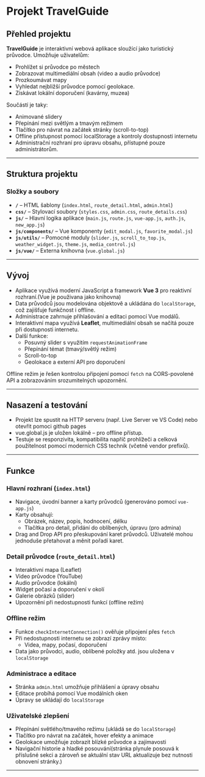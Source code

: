 # Projekt TravelGuide

## Přehled projektu

**TravelGuide** je interaktivní webová aplikace sloužící jako turistický průvodce. Umožňuje uživatelům:

- Prohlížet si průvodce po městech
- Zobrazovat multimediální obsah (video a audio průvodce)
- Prozkoumávat mapy
- Vyhledat nejbližší průvodce pomocí geolokace. 
- Získávat lokální doporučení (kavárny, muzea)

Součástí je taky:
- Animované slidery
- Přepínání mezi světlým a tmavým režimem
- Tlačítko pro návrat na začátek stránky (scroll-to-top)
- Offline přístupnost pomocí localStorage a kontroly dostupnosti internetu
- Administrační rozhraní pro úpravu obsahu, přístupné pouze administrátorům.

---

## Struktura projektu

### Složky a soubory

- **`/`** – HTML šablony (`index.html`, `route_detail.html`, `admin.html`)
- **`css/`** – Stylovací soubory (`styles.css`, `admin.css`, `route_details.css`)
- **`js/`** – Hlavní logika aplikace (`main.js`, `route.js`, `vue-app.js`, `auth.js`, `new_app.js`)
- **`js/components/`** – Vue komponenty (`edit_modal.js`, `favorite_modal.js`)
- **`js/utils/`** – Pomocné moduly (`slider.js`, `scroll_to_top.js`, `weather_widget.js`, `theme.js`, `media_control.js`)
- **`js/vue/`** – Externa knihovna (`vue.global.js`)

---

## Vývoj

- Aplikace využívá moderní JavaScript a framework **Vue 3** pro reaktivní rozhraní.(Vue je použivana jako knihovna)
- Data průvodců jsou modelována objektově a ukládána do `localStorage`, což zajišťuje funkčnost i offline.
- Administrace zahrnuje přihlašování a editaci pomocí Vue modálů.
- Interaktivní mapa využívá **Leaflet**, multimediální obsah se načítá pouze při dostupnosti internetu.
- Další funkce:
  - Posuvný slider s využitím `requestAnimationFrame`
  - Přepínání témat (tmavý/světlý režim)
  - Scroll-to-top
  - Geolokace a externí API pro doporučení

Offline režim je řešen kontrolou připojení pomocí `fetch` na CORS-povolené API a zobrazováním srozumitelných upozornění.

---

## Nasazení a testování

- Projekt lze spustit na HTTP serveru (např. Live Server ve VS Code) nebo otevřit pomoci github pages
- vue.global.js je uložen lokálně – pro offline přístup.
- Testuje se responzivita, kompatibilita napříč prohlížeči a celková použitelnost pomocí moderních CSS technik (včetně vendor prefixů).

---

## Funkce

### Hlavní rozhraní (`index.html`)

- Navigace, úvodní banner a karty průvodců (generováno pomocí `vue-app.js`)
- Karty obsahují:
  - Obrázek, název, popis, hodnocení, délku
  - Tlačítka pro detail, přidání do oblíbených, úpravu (pro admina)
- Drag and Drop API pro přeskupování karet průvodců. Uživatelé mohou jednoduše přetahovat a měnit pořadí karet.

### Detail průvodce (`route_detail.html`)

- Interaktivní mapa (Leaflet)
- Video průvodce (YouTube)
- Audio průvodce (lokální)
- Widget počasí a doporučení v okolí
- Galerie obrázků (slider)
- Upozornění při nedostupnosti funkcí (offline režim)

### Offline režim

- Funkce `checkInternetConnection()` ověřuje připojení přes `fetch`
- Při nedostupnosti internetu se zobrazí zprávy místo:
  - Videa, mapy, počasí, doporučení
- Data jako průvodci, audio, oblíbené položky atd. jsou uložena v `localStorage`

### Administrace a editace

- Stránka `admin.html` umožňuje přihlášení a úpravy obsahu
- Editace probíhá pomocí Vue modálních oken
- Úpravy se ukládají do `localStorage`

### Uživatelské zlepšení

- Přepínání světlého/tmavého režimu (ukládá se do `localStorage`)
- Tlačítko pro návrat na začátek, hover efekty a animace
- Geolokace umožňuje zobrazit blízké průvodce a zajímavosti
- Navigační historie a hladké posouvání(stránka plynule posouvá k příslušné sekci a zároveň se aktuální stav URL aktualizuje bez nutnosti obnovení stránky.)

---

